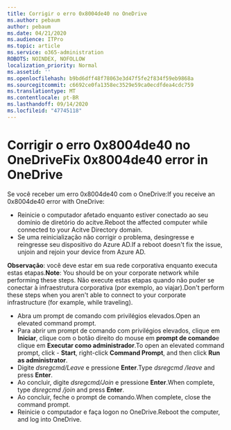 ```yaml
---
title: Corrigir o erro 0x8004de40 no OneDrive
ms.author: pebaum
author: pebaum
ms.date: 04/21/2020
ms.audience: ITPro
ms.topic: article
ms.service: o365-administration
ROBOTS: NOINDEX, NOFOLLOW
localization_priority: Normal
ms.assetid: ''
ms.openlocfilehash: b9bd6dff48f78063e3d47f5fe2f834f59eb9868a
ms.sourcegitcommit: c6692ce0fa1358ec3529e59ca0ecdfdea4cdc759
ms.translationtype: MT
ms.contentlocale: pt-BR
ms.lasthandoff: 09/14/2020
ms.locfileid: "47745118"
---
```

# <a name="fix-0x8004de40-error-in-onedrive"></a><span data-ttu-id="802fc-102">Corrigir o erro 0x8004de40 no OneDrive</span><span class="sxs-lookup"><span data-stu-id="802fc-102">Fix 0x8004de40 error in OneDrive</span></span>

<span data-ttu-id="802fc-103">Se você receber um erro 0x8004de40 com o OneDrive:</span><span class="sxs-lookup"><span data-stu-id="802fc-103">If you receive an 0x8004de40 error with OneDrive:</span></span>

- <span data-ttu-id="802fc-104">Reinicie o computador afetado enquanto estiver conectado ao seu domínio de diretório do acitve.</span><span class="sxs-lookup"><span data-stu-id="802fc-104">Reboot the affected computer while connected to your Acitve Directory domain.</span></span>
- <span data-ttu-id="802fc-105">Se uma reinicialização não corrigir o problema, desingresse e reingresse seu dispositivo do Azure AD.</span><span class="sxs-lookup"><span data-stu-id="802fc-105">If a reboot doesn't fix the issue, unjoin and rejoin your device from Azure AD.</span></span> 

<span data-ttu-id="802fc-106">**Observação**: você deve estar em sua rede corporativa enquanto executa estas etapas.</span><span class="sxs-lookup"><span data-stu-id="802fc-106">**Note**: You should be on your corporate network while performing these steps.</span></span> <span data-ttu-id="802fc-107">Não execute estas etapas quando não puder se conectar à infraestrutura corporativa (por exemplo, ao viajar).</span><span class="sxs-lookup"><span data-stu-id="802fc-107">Don't perform these steps when you aren't able to connect to your corporate infrastructure (for example, while traveling).</span></span> 

- <span data-ttu-id="802fc-108">Abra um prompt de comando com privilégios elevados.</span><span class="sxs-lookup"><span data-stu-id="802fc-108">Open an elevated command prompt.</span></span> 
- <span data-ttu-id="802fc-109">Para abrir um prompt de comando com privilégios elevados, clique em **Iniciar**, clique com o botão direito do mouse em **prompt de comando**e clique em **Executar como administrador**.</span><span class="sxs-lookup"><span data-stu-id="802fc-109">To open an elevated command prompt, click - **Start**, right-click **Command Prompt**, and then click **Run as administrator**.</span></span>
- <span data-ttu-id="802fc-110">Digite *dsregcmd/Leave* e pressione **Enter**.</span><span class="sxs-lookup"><span data-stu-id="802fc-110">Type *dsregcmd /leave* and press **Enter**.</span></span>
- <span data-ttu-id="802fc-111">Ao concluir, digite *dsregcmd/Join* e pressione **Enter**.</span><span class="sxs-lookup"><span data-stu-id="802fc-111">When complete, type *dsregcmd /join* and press **Enter**.</span></span>
- <span data-ttu-id="802fc-112">Ao concluir, feche o prompt de comando.</span><span class="sxs-lookup"><span data-stu-id="802fc-112">When complete, close the command prompt.</span></span>
- <span data-ttu-id="802fc-113">Reinicie o computador e faça logon no OneDrive.</span><span class="sxs-lookup"><span data-stu-id="802fc-113">Reboot the computer, and log into OneDrive.</span></span>